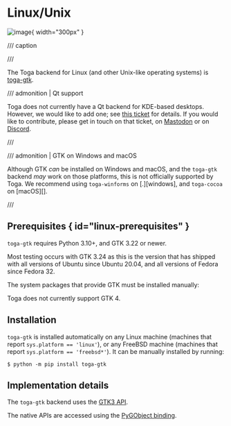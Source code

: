 # Linux/Unix

![image](/reference/screenshots/gtk.png){ width="300px" }

/// caption

///

<!-- TODO: Update alt text -->

The Toga backend for Linux (and other Unix-like operating systems) is
[toga-gtk](https://github.com/beeware/toga/tree/main/gtk).

/// admonition | Qt support

Toga does not currently have a Qt backend for KDE-based desktops.
However, we would like to add one; see [this
ticket](https://github.com/beeware/toga/issues/1142) for details. If you
would like to contribute, please get in touch on that ticket, on
[Mastodon](https://fosstodon.org/@beeware) or on
[Discord](https://beeware.org/bee/chat/).

///

/// admonition | GTK on Windows and macOS

Although GTK *can* be installed on Windows and macOS, and the `toga-gtk`
backend *may* work on those platforms, this is not officially supported
by Toga. We recommend using `toga-winforms` on
[.][windows], and `toga-cocoa` on
[macOS][].

///

## Prerequisites  { id="linux-prerequisites" }

`toga-gtk` requires Python 3.10+, and GTK 3.22 or newer.

Most testing occurs with GTK 3.24 as this is the version that has
shipped with all versions of Ubuntu since Ubuntu 20.04, and all versions
of Fedora since Fedora 32.

The system packages that provide GTK must be installed manually:

Toga does not currently support GTK 4.

## Installation

`toga-gtk` is installed automatically on any Linux machine (machines
that report `sys.platform == 'linux'`), or any FreeBSD machine (machines
that report `sys.platform == 'freebsd*'`). It can be manually installed
by running:

```console
$ python -m pip install toga-gtk
```

## Implementation details

The `toga-gtk` backend uses the [GTK3 API](https://docs.gtk.org/gtk3/).

The native APIs are accessed using the [PyGObject
binding](https://pygobject.readthedocs.io).
